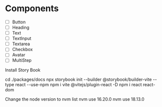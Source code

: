 # Components

- [ ] Button
- [ ] Heading
- [ ] Text
- [ ] TextInput
- [ ] Textarea
- [ ] Checkbox
- [ ] Avatar
- [ ] MultiStep

Install Story Book

cd ./packages/docs
npx storybook init --builder @storybook/builder-vite --type react --use-npm
npm i vite @vitejs/plugin-react -D
npm i react react-dom

Change the node version to
nvm list
nvm use 16.20.0
nvm use 18.13.0
